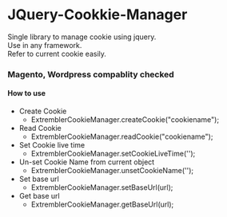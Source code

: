 # JQuery-Cookkie-Manager
Single library to manage cookie using jquery. <br />
Use in any framework. <br />
Refer to current cookie easily. <br />
<h3>Magento, Wordpress compablity checked</h3>
<h4>How to use</h4>
<ul>
  <li>Create Cookie <ul><li>ExtremblerCookieManager.createCookie("cookiename");</li></ul></li>
  <li>Read Cookie <ul><li>ExtremblerCookieManager.readCookie("cookiename");</li></ul></li>
  <li>Set Cookie live time <ul><li>ExtremblerCookieManager.setCookieLiveTime('');</li></ul></li>
  <li>Un-set Cookie Name from current object <ul><li>ExtremblerCookieManager.unsetCookieName('');</li></ul></li>
  <li>Set base url <ul><li>ExtremblerCookieManager.setBaseUrl(url);</li></ul></li>
  <li>Get base url <ul><li>ExtremblerCookieManager.getBaseUrl(url);</li></ul></li>
</ul>
